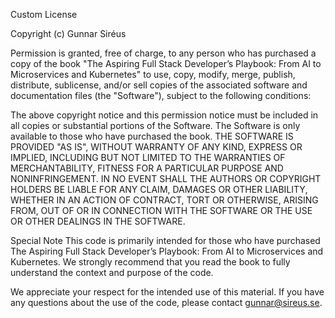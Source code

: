 Custom License

Copyright (c) Gunnar Siréus

Permission is granted, free of charge, to any person who has purchased a copy of the book "The Aspiring Full Stack Developer’s Playbook: From AI to Microservices and Kubernetes"
 to use, copy, modify, merge, publish, distribute, sublicense, and/or sell copies of the associated software and documentation files (the "Software"), subject to the following 
 conditions:

The above copyright notice and this permission notice must be included in all copies or substantial portions of the Software.
The Software is only available to those who have purchased the book.
THE SOFTWARE IS PROVIDED "AS IS", WITHOUT WARRANTY OF ANY KIND, EXPRESS OR IMPLIED, INCLUDING BUT NOT LIMITED TO THE WARRANTIES OF MERCHANTABILITY, FITNESS FOR A PARTICULAR 
PURPOSE AND NONINFRINGEMENT. IN NO EVENT SHALL THE AUTHORS OR COPYRIGHT HOLDERS BE LIABLE FOR ANY CLAIM, DAMAGES OR OTHER LIABILITY, WHETHER IN AN ACTION OF CONTRACT, TORT OR 
OTHERWISE, ARISING FROM, OUT OF OR IN CONNECTION WITH THE SOFTWARE OR THE USE OR OTHER DEALINGS IN THE SOFTWARE.

Special Note
This code is primarily intended for those who have purchased The Aspiring Full Stack Developer’s Playbook: From AI to Microservices and Kubernetes. We strongly recommend 
that you read the book to fully understand the context and purpose of the code.

We appreciate your respect for the intended use of this material. If you have any questions about the use of the code, please contact gunnar@sireus.se.
